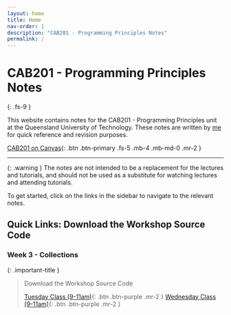 ```yaml
---
layout: home
title: Home
nav-order: 1
description: "CAB201 - Programming Principles Notes"
permalink: /
---
```


# CAB201 - Programming Principles Notes
{: .fs-9 }

This website contains notes for the CAB201 - Programming Principles unit at the Queensland University of Technology. These notes are written by [me](https://github.com/autumnssuns) for quick reference and revision purposes.

[CAB201 on Canvas](https://canvas.qut.edu.au/courses/2646/modules){: .btn .btn-primary .fs-5 .mb-4 .mb-md-0 .mr-2 }

---

{: .warning }
The notes are not intended to be a replacement for the lectures and tutorials, and should not be used as a substitute for watching lectures and attending tutorials.

To get started, click on the links in the sidebar to navigate to the relevant notes.

## Quick Links: Download the Workshop Source Code

### Week 3 - Collections

{: .important-title }
> Download the Workshop Source Code
> 
> [Tuesday Class (9-11am)](https://github.com/cab201/prac-03/zipball/23se1-tue-9){: .btn .btn-purple .mr-2 }
> [Wednesday Class (9-11am)](https://github.com/cab201/prac-03/zipball/23se1-wed-9){: .btn .btn-purple .mr-2 }